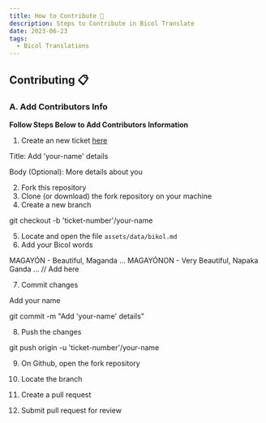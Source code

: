 ```yaml
---
title: How to Contribute 📌
description: Steps to Contribute in Bicol Translate
date: 2023-06-23
tags:
  - Bicol Translations
---
```


## <b>Contributing 📋</b>

### A. Add Contributors Info

<b>Follow Steps Below to Add Contributors Information</b>

1. Create an new ticket [here](https://github.com/artdev-hash/bicol_translate/issues/new)

Title: Add 'your-name' details

Body (Optional): More details about you

2. Fork this repository
3. Clone (or download) the fork repository on your machine
4. Create a new branch


git checkout -b 'ticket-number'/your-name


5. Locate and open the file `assets/data/bikol.md`
6. Add your Bicol words


MAGAYÓN - Beautiful, Maganda
...
MAGAYÓNON - Very Beautiful, Napaka Ganda
...
// Add here



7. Commit changes

Add your name


git commit -m "Add 'your-name' details"


8. Push the changes


git push origin -u 'ticket-number'/your-name


9. On Github, open the fork repository

10. Locate the branch

11. Create a pull request

12. Submit pull request for review

